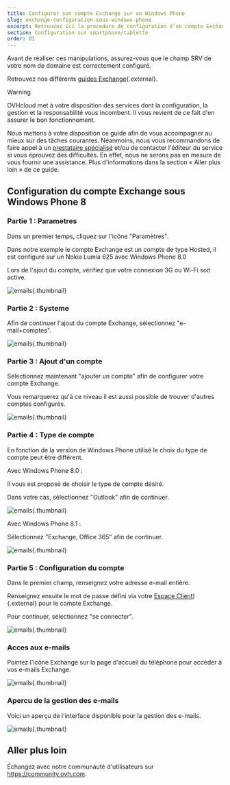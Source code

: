 ```yaml
---
title: Configurer son compte Exchange sur un Windows Phone
slug: exchange-configuration-sous-windows-phone
excerpt: Retrouvez ici la procedure de configuration d’un compte Exchange sousWindows Phone
section: Configuration sur smartphone/tablette
order: 01
---
```


Avant de réaliser ces manipulations, assurez-vous que le champ SRV de votre nom de domaine est correctement configuré.

Retrouvez nos différents [guides Exchange](https://www.ovhcloud.com/fr/emails/hosted-exchange/){.external}.

> [!warning]
>
> OVHcloud met à votre disposition des services dont la configuration, la gestion et la responsabilité vous incombent. Il vous revient de ce fait d'en assurer le bon fonctionnement.
> 
> Nous mettons à votre disposition ce guide afin de vous accompagner au mieux sur des tâches courantes. Néanmoins, nous vous recommandons de faire appel à un [prestataire spécialisé](https://partner.ovhcloud.com/fr/) et/ou de contacter l'éditeur du service si vous éprouvez des difficultés. En effet, nous ne serons pas en mesure de vous fournir une assistance. Plus d'informations dans la section « Aller plus loin » de ce guide.
> 

## Configuration du compte Exchange sous Windows Phone 8

### Partie 1 &#58; Parametres
Dans un premier temps, cliquez sur l'icône "Paramètres".

Dans notre exemple le compte Exchange est un compte de type Hosted, il est configuré sur un Nokia Lumia 625 avec Windows Phone 8.0

Lors de l'ajout du compte, vérifiez que votre connexion 3G ou Wi-Fi soit active.


![emails](images/1135.png){.thumbnail}


### Partie 2 &#58; Systeme
Afin de continuer l'ajout du compte Exchange, sélectionnez "e-mail+comptes".


![emails](images/1136.png){.thumbnail}


### Partie 3 &#58; Ajout d'un compte
Sélectionnez maintenant "ajouter un compte" afin de configurer votre compte Exchange.

Vous remarquerez qu'à ce niveau il est aussi possible de trouver d'autres comptes configurés.


![emails](images/1137.png){.thumbnail}


### Partie 4 &#58; Type de compte
En fonction de la version de Windows Phone utilisé le choix du type de compte peut être différent.

Avec Windows Phone 8.0 :

Il vous est proposé de choisir le type de compte désiré.

Dans votre cas, sélectionnez "Outlook" afin de continuer.


![emails](images/1138.png){.thumbnail}

Avec Windows Phone 8.1 :

Sélectionnez "Exchange, Office 365" afin de continuer.


![emails](images/2402.png){.thumbnail}


### Partie 5 &#58; Configuration du compte
Dans le premier champ, renseignez votre adresse e-mail entière.

Renseignez ensuite le mot de passe défini via votre [Espace Client](https://www.ovh.com/auth/?action=gotomanager&from=https://www.ovh.com/fr/&ovhSubsidiary=fr)){.external} pour le compte Exchange.

Pour continuer, sélectionnez "se connecter".


![emails](images/1139.png){.thumbnail}


### Acces aux e-mails
Pointez l'icône Exchange sur la page d'accueil du téléphone pour accéder à vos e-mails Exchange.


![emails](images/1140.png){.thumbnail}


### Apercu de la gestion des e-mails
Voici un aperçu de l'interface disponible pour la gestion des e-mails.


![emails](images/1141.png){.thumbnail}

## Aller plus loin

Échangez avec notre communauté d'utilisateurs sur <https://community.ovh.com>.